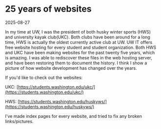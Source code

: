 # 25 years of websites

2025-08-27

In my time at UW, I was the president of both husky winter sports (HWS) and university kayak club(UKC). Both clubs have been around for a long time, HWS is actually the oldest currently active club at UW. UW IT offers free website hosting for every student and student organization. Both HWS and UKC have been making websites for the past twenty five years, which is amazing. I was able to rediscover these files in the web hosting server, and have been restoring them to document the history. I think I show a picture of how website development has changed over the years.

If you'd like to check out the websites:

UKC:
[https://students.washington.edu/ukc/](https://students.washington.edu/ukc/)

HWS:
[https://students.washington.edu/huskyws/](https://students.washington.edu/huskyws/)

I've made index pages for every website, and tried to fix any broken links/pictures.
